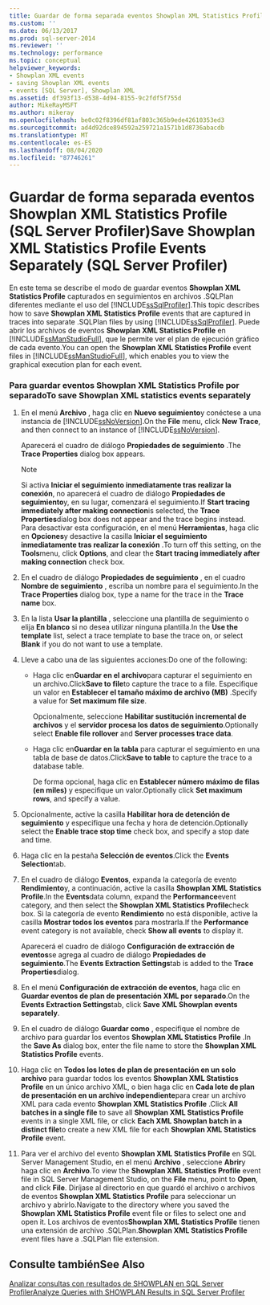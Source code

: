 ```yaml
---
title: Guardar de forma separada eventos Showplan XML Statistics Profile (SQL Server Profiler) | Microsoft Docs
ms.custom: ''
ms.date: 06/13/2017
ms.prod: sql-server-2014
ms.reviewer: ''
ms.technology: performance
ms.topic: conceptual
helpviewer_keywords:
- Showplan XML events
- saving Showplan XML events
- events [SQL Server], Showplan XML
ms.assetid: df393f13-d538-4d94-8155-9c2fdf5f755d
author: MikeRayMSFT
ms.author: mikeray
ms.openlocfilehash: be0c02f8396df81af803c365b9ede42610353ed3
ms.sourcegitcommit: ad4d92dce894592a259721a1571b1d8736abacdb
ms.translationtype: MT
ms.contentlocale: es-ES
ms.lasthandoff: 08/04/2020
ms.locfileid: "87746261"
---
```

# <a name="save-showplan-xml-statistics-profile-events-separately-sql-server-profiler"></a><span data-ttu-id="f9394-102">Guardar de forma separada eventos Showplan XML Statistics Profile (SQL Server Profiler)</span><span class="sxs-lookup"><span data-stu-id="f9394-102">Save Showplan XML Statistics Profile Events Separately (SQL Server Profiler)</span></span>
  <span data-ttu-id="f9394-103">En este tema se describe el modo de guardar eventos **Showplan XML Statistics Profile** capturados en seguimientos en archivos .SQLPlan diferentes mediante el uso del [!INCLUDE[ssSqlProfiler](../../includes/sssqlprofiler-md.md)].</span><span class="sxs-lookup"><span data-stu-id="f9394-103">This topic describes how to save **Showplan XML Statistics Profile** events that are captured in traces into separate .SQLPlan files by using [!INCLUDE[ssSqlProfiler](../../includes/sssqlprofiler-md.md)].</span></span> <span data-ttu-id="f9394-104">Puede abrir los archivos de eventos **Showplan XML Statistics Profile** en [!INCLUDE[ssManStudioFull](../../includes/ssmanstudiofull-md.md)], que le permite ver el plan de ejecución gráfico de cada evento.</span><span class="sxs-lookup"><span data-stu-id="f9394-104">You can open the **Showplan XML Statistics Profile** event files in [!INCLUDE[ssManStudioFull](../../includes/ssmanstudiofull-md.md)], which enables you to view the graphical execution plan for each event.</span></span>  
  
### <a name="to-save-showplan-xml-statistics-events-separately"></a><span data-ttu-id="f9394-105">Para guardar eventos Showplan XML Statistics Profile por separado</span><span class="sxs-lookup"><span data-stu-id="f9394-105">To save Showplan XML statistics events separately</span></span>  
  
1.  <span data-ttu-id="f9394-106">En el menú **Archivo** , haga clic en **Nuevo seguimiento**y conéctese a una instancia de [!INCLUDE[ssNoVersion](../../includes/ssnoversion-md.md)].</span><span class="sxs-lookup"><span data-stu-id="f9394-106">On the **File** menu, click **New Trace**, and then connect to an instance of [!INCLUDE[ssNoVersion](../../includes/ssnoversion-md.md)].</span></span>  
  
     <span data-ttu-id="f9394-107">Aparecerá el cuadro de diálogo **Propiedades de seguimiento** .</span><span class="sxs-lookup"><span data-stu-id="f9394-107">The **Trace Properties** dialog box appears.</span></span>  
  
    > [!NOTE]  
    >  <span data-ttu-id="f9394-108">Si activa **Iniciar el seguimiento inmediatamente tras realizar la conexión**, no aparecerá el cuadro de diálogo **Propiedades de seguimiento**y, en su lugar, comenzará el seguimiento.</span><span class="sxs-lookup"><span data-stu-id="f9394-108">If **Start tracing immediately after making connection**is selected, the **Trace Properties**dialog box does not appear and the trace begins instead.</span></span> <span data-ttu-id="f9394-109">Para desactivar esta configuración, en el menú **Herramientas**, haga clic en **Opciones**y desactive la casilla **Iniciar el seguimiento inmediatamente tras realizar la conexión** .</span><span class="sxs-lookup"><span data-stu-id="f9394-109">To turn off this setting, on the **Tools**menu, click **Options**, and clear the **Start tracing immediately after making connection** check box.</span></span>  
  
2.  <span data-ttu-id="f9394-110">En el cuadro de diálogo **Propiedades de seguimiento** , en el cuadro **Nombre de seguimiento** , escriba un nombre para el seguimiento.</span><span class="sxs-lookup"><span data-stu-id="f9394-110">In the **Trace Properties** dialog box, type a name for the trace in the **Trace name** box.</span></span>  
  
3.  <span data-ttu-id="f9394-111">En la lista **Usar la plantilla** , seleccione una plantilla de seguimiento o elija **En blanco** si no desea utilizar ninguna plantilla.</span><span class="sxs-lookup"><span data-stu-id="f9394-111">In the **Use the template** list, select a trace template to base the trace on, or select **Blank** if you do not want to use a template.</span></span>  
  
4.  <span data-ttu-id="f9394-112">Lleve a cabo una de las siguientes acciones:</span><span class="sxs-lookup"><span data-stu-id="f9394-112">Do one of the following:</span></span>  
  
    -   <span data-ttu-id="f9394-113">Haga clic en**Guardar en el archivo**para capturar el seguimiento en un archivo.</span><span class="sxs-lookup"><span data-stu-id="f9394-113">Click**Save to file**to capture the trace to a file.</span></span> <span data-ttu-id="f9394-114">Especifique un valor en **Establecer el tamaño máximo de archivo (MB)** .</span><span class="sxs-lookup"><span data-stu-id="f9394-114">Specify a value for **Set maximum file size**.</span></span>  
  
         <span data-ttu-id="f9394-115">Opcionalmente, seleccione **Habilitar sustitución incremental de archivos** y el **servidor procesa los datos de seguimiento**.</span><span class="sxs-lookup"><span data-stu-id="f9394-115">Optionally select **Enable file rollover** and **Server processes trace data**.</span></span>  
  
    -   <span data-ttu-id="f9394-116">Haga clic en**Guardar en la tabla** para capturar el seguimiento en una tabla de base de datos.</span><span class="sxs-lookup"><span data-stu-id="f9394-116">Click**Save to table** to capture the trace to a database table.</span></span>  
  
         <span data-ttu-id="f9394-117">De forma opcional, haga clic en **Establecer número máximo de filas (en miles)** y especifique un valor.</span><span class="sxs-lookup"><span data-stu-id="f9394-117">Optionally click **Set maximum rows**, and specify a value.</span></span>  
  
5.  <span data-ttu-id="f9394-118">Opcionalmente, active la casilla **Habilitar hora de detención de seguimiento** y especifique una fecha y hora de detención.</span><span class="sxs-lookup"><span data-stu-id="f9394-118">Optionally select the **Enable trace stop time** check box, and specify a stop date and time.</span></span>  
  
6.  <span data-ttu-id="f9394-119">Haga clic en la pestaña **Selección de eventos**.</span><span class="sxs-lookup"><span data-stu-id="f9394-119">Click the **Events Selection**tab.</span></span>  
  
7.  <span data-ttu-id="f9394-120">En el cuadro de diálogo **Eventos**, expanda la categoría de evento **Rendimiento**y, a continuación, active la casilla **Showplan XML Statistics Profile**.</span><span class="sxs-lookup"><span data-stu-id="f9394-120">In the **Events**data column, expand the **Performance**event category, and then select the **Showplan XML Statistics Profile**check box.</span></span> <span data-ttu-id="f9394-121">Si la categoría de evento **Rendimiento** no está disponible, active la casilla **Mostrar todos los eventos** para mostrarla.</span><span class="sxs-lookup"><span data-stu-id="f9394-121">If the **Performance** event category is not available, check **Show all events** to display it.</span></span>  
  
     <span data-ttu-id="f9394-122">Aparecerá el cuadro de diálogo **Configuración de extracción de eventos**se agrega al cuadro de diálogo **Propiedades de seguimiento**.</span><span class="sxs-lookup"><span data-stu-id="f9394-122">The **Events Extraction Settings**tab is added to the **Trace Properties**dialog.</span></span>  
  
8.  <span data-ttu-id="f9394-123">En el menú **Configuración de extracción de eventos**, haga clic en **Guardar eventos de plan de presentación XML por separado**.</span><span class="sxs-lookup"><span data-stu-id="f9394-123">On the **Events Extraction Settings**tab, click **Save XML Showplan events separately**.</span></span>  
  
9. <span data-ttu-id="f9394-124">En el cuadro de diálogo **Guardar como** , especifique el nombre de archivo para guardar los eventos **Showplan XML Statistics Profile** .</span><span class="sxs-lookup"><span data-stu-id="f9394-124">In the **Save As** dialog box, enter the file name to store the **Showplan XML Statistics Profile** events.</span></span>  
  
10. <span data-ttu-id="f9394-125">Haga clic en **Todos los lotes de plan de presentación en un solo archivo** para guardar todos los eventos **Showplan XML Statistics Profile** en un único archivo XML, o bien haga clic en **Cada lote de plan de presentación en un archivo independiente**para crear un archivo XML para cada evento **Showplan XML Statistics Profile** .</span><span class="sxs-lookup"><span data-stu-id="f9394-125">Click **All batches in a single file** to save all **Showplan XML Statistics Profile** events in a single XML file, or click **Each XML Showplan batch in a distinct file**to create a new XML file for each **Showplan XML Statistics Profile** event.</span></span>  
  
11. <span data-ttu-id="f9394-126">Para ver el archivo del evento **Showplan XML Statistics Profile** en SQL Server Management Studio, en el menú **Archivo** , seleccione **Abrir**y haga clic en **Archivo**.</span><span class="sxs-lookup"><span data-stu-id="f9394-126">To view the **Showplan XML Statistics Profile** event file in SQL Server Management Studio, on the **File** menu, point to **Open**, and click **File**.</span></span> <span data-ttu-id="f9394-127">Diríjase al directorio en que guardó el archivo o archivos de eventos **Showplan XML Statistics Profile** para seleccionar un archivo y abrirlo.</span><span class="sxs-lookup"><span data-stu-id="f9394-127">Navigate to the directory where you saved the **Showplan XML Statistics Profile** event file or files to select one and open it.</span></span> <span data-ttu-id="f9394-128">Los archivos de eventos**Showplan XML Statistics Profile** tienen una extensión de archivo .SQLPlan.</span><span class="sxs-lookup"><span data-stu-id="f9394-128">**Showplan XML Statistics Profile** event files have a .SQLPlan file extension.</span></span>  
  
## <a name="see-also"></a><span data-ttu-id="f9394-129">Consulte también</span><span class="sxs-lookup"><span data-stu-id="f9394-129">See Also</span></span>  
 [<span data-ttu-id="f9394-130">Analizar consultas con resultados de SHOWPLAN en SQL Server Profiler</span><span class="sxs-lookup"><span data-stu-id="f9394-130">Analyze Queries with SHOWPLAN Results in SQL Server Profiler</span></span>](../../tools/sql-server-profiler/analyze-queries-with-showplan-results-in-sql-server-profiler.md)  
  
  
